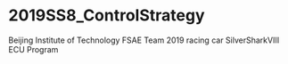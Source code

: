 # 2019SS8_ControlStrategy
Beijing Institute of Technology FSAE Team 2019 racing car SilverSharkVIII ECU Program
